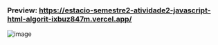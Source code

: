 ### Preview: https://estacio-semestre2-atividade2-javascript-html-algorit-ixbuz847m.vercel.app/

![image](https://user-images.githubusercontent.com/101672271/208078675-8f1e093c-54a0-4927-b878-88bcb59d7363.png)
